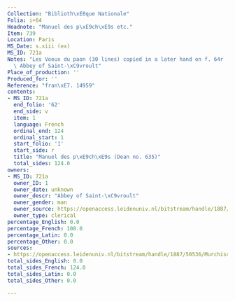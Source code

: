 ```yaml
---
Collection: "Biblioth\xE8que Nationale"
Folia: i+64
Headnote: "Manuel des p\xE9ch\xE9s etc."
Item: 739
Location: Paris
MS_Date: s.xiii (ex)
MS_ID: 721a
Notes: "Les Voeux du paon (30 lines) copied in a later hand on f. 64r ; owned by the\
  \ Abbey of Saint-\xC9vroult"
Place_of_production: ''
Produced_for: ''
Reference: "fran\xE7. 14959"
contents:
- MS_ID: 721a
  end_folio: '62'
  end_side: v
  item: 1
  language: French
  ordinal_end: 124
  ordinal_start: 1
  start_folio: '1'
  start_side: r
  title: "Manuel des p\xE9ch\xE9s (Dean no. 635)"
  total_sides: 124.0
owners:
- MS_ID: 721a
  owner_ID: 1
  owner_date: unknown
  owner_descr: "Abbey of Saint-\xC9vroult"
  owner_gender: man
  owner_source: https://openaccess.leidenuniv.nl/bitstream/handle/1887/50536/MurchisonPQ95_2W24424.pdf?sequence=1
  owner_type: clerical
percentage_English: 0.0
percentage_French: 100.0
percentage_Latin: 0.0
percentage_Other: 0.0
sources:
- https://openaccess.leidenuniv.nl/bitstream/handle/1887/50536/MurchisonPQ95_2W24424.pdf?sequence=1
total_sides_English: 0.0
total_sides_French: 124.0
total_sides_Latin: 0.0
total_sides_Other: 0.0

---
```

